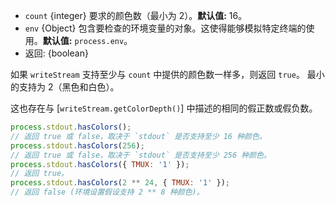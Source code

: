 <!-- YAML
added:
 - v11.13.0
 - v10.16.0
-->

* `count` {integer} 要求的颜色数（最小为 2）。**默认值:** 16。
* `env` {Object} 包含要检查的环境变量的对象。这使得能够模拟特定终端的使用。**默认值:** `process.env`。
* 返回: {boolean}

如果 `writeStream` 支持至少与 `count` 中提供的颜色数一样多，则返回 `true`。 
最小的支持为 2（黑色和白色）。

这也存在与 [`writeStream.getColorDepth()`] 中描述的相同的假正数或假负数。

```js
process.stdout.hasColors();
// 返回 true 或 false，取决于 `stdout` 是否支持至少 16 种颜色。
process.stdout.hasColors(256);
// 返回 true 或 false，取决于 `stdout` 是否支持至少 256 种颜色。
process.stdout.hasColors({ TMUX: '1' });
// 返回 true。
process.stdout.hasColors(2 ** 24, { TMUX: '1' });
// 返回 false (环境设置假设支持 2 ** 8 种颜色)。
```

